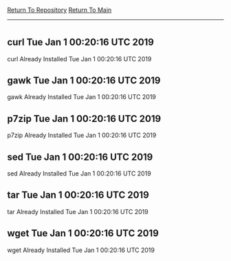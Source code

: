 [Return To Repository](https://github.com/deathbybandaid/piholeparser/)
[Return To Main](https://github.com/deathbybandaid/piholeparser/blob/master/RecentRunLogs/Mainlog.md)
____________________________________
# 
## curl Tue Jan 1 00:20:16 UTC 2019
curl Already Installed Tue Jan 1 00:20:16 UTC 2019
## gawk Tue Jan 1 00:20:16 UTC 2019
gawk Already Installed Tue Jan 1 00:20:16 UTC 2019
## p7zip Tue Jan 1 00:20:16 UTC 2019
p7zip Already Installed Tue Jan 1 00:20:16 UTC 2019
## sed Tue Jan 1 00:20:16 UTC 2019
sed Already Installed Tue Jan 1 00:20:16 UTC 2019
## tar Tue Jan 1 00:20:16 UTC 2019
tar Already Installed Tue Jan 1 00:20:16 UTC 2019
## wget Tue Jan 1 00:20:16 UTC 2019
wget Already Installed Tue Jan 1 00:20:16 UTC 2019
